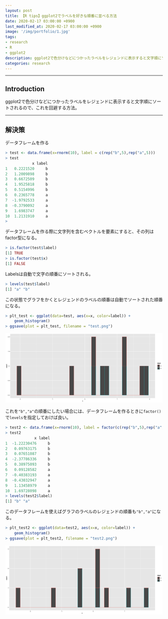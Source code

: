```yaml
---
layout: post
title: 【R tips】ggplot2でラベルを好きな順番に並べる方法
date: 2020-02-17 03:00:00 +0900
last_modified_at: 2020-02-17 03:00:00 +0900
image: '/img/portfolio/1.jpg'
tags:
- research
- R
- ggplot2
description: ggplot2で色分けなどにつかったラベルをレジェンドに表示すると文字順にソートされるので、これを回避する方法。
categories: research
---
```


---


## Introduction

ggplot2で色分けなどにつかったラベルをレジェンドに表示すると文字順にソートされるので、これを回避する方法。

---

## 解決策

データフレームを作る

```R
> test <- data.frame(x=rnorm(10), label = c(rep("b",5),rep("a",5)))
> test
            x label
1   0.2221520     b
2   1.2009898     b
3   0.6672509     b
4   1.9525818     b
5   0.5154996     b
6   0.2365778     a
7  -1.9792533     a
8  -0.3790092     a
9   1.6983747     a
10  1.2131910     a
>
```

データフレームを作る際に文字列を含むベクトルを要素にすると、その列はfactor型になる。

```R
> is.factor(test$label)
[1] TRUE
> is.factor(test$x)
[1] FALSE
```

Labelsは自動で文字の順番にソートされる。

```R
> levels(test$label)
[1] "a" "b"
```

この状態でグラフをかくとレジェンドのラベルの順番は自動でソートされた順番になる。

```R
> plt_test <- ggplot(data=test, aes(x=x, color=label)) +
    geom_histogram()
> ggsave(plot = plt_test, filename = "test.png")
```

![](/img/20200217/test.png)

これを```"b","a"```の順番にしたい場合には、データフレームを作るときに```factor()```で```levels```を指定しておけば良い。

```R
> test2 <- data.frame(x=rnorm(10), label = factor(c(rep("b",5),rep("a",5)),levels = c("b","a")))
> test2
             x label
1  -1.22230476     b
2   0.09763175     b
3   0.07651087     b
4  -2.37786336     b
5   0.38975093     b
6   0.09128582     a
7  -0.40383193     a
8  -0.43032947     a
9   1.13458979     a
10  1.69728098     a
> levels(test2$label)
[1] "b" "a"
```

このデータフレームを使えばグラフのラベルのレジェンドの順番も```"b","a"```になる。

```R
> plt_test2 <- ggplot(data=test2, aes(x=x, color=label)) +
    geom_histogram()
> ggsave(plot = plt_test2, filename = "test2.png")
```

![](/img/20200217/test2.png)
